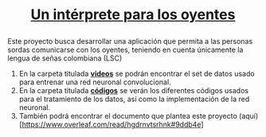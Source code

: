 # <p align='center'><u><b> Un intérprete para los oyentes </b></u></p>

Este proyecto busca desarrollar una aplicación que permita a las personas sordas comunicarse con los oyentes, teniendo en cuenta únicamente la lengua de señas colombiana (LSC)

1. En la carpeta titulada <u>**videos**</u> se podrán encontrar el set de datos usado para entrenar una red neuronal convolucional.
2. En la carpeta titulada <u>**códigos**</u> se verán los diferentes códigos usados para el tratamiento de los datos, así como la implementación de la red neuronal.
3. También podrá encontrar el documento que plantea este proyecto (aquí)[https://www.overleaf.com/read/hgdrnvtsrhnk#9ddb4e]
